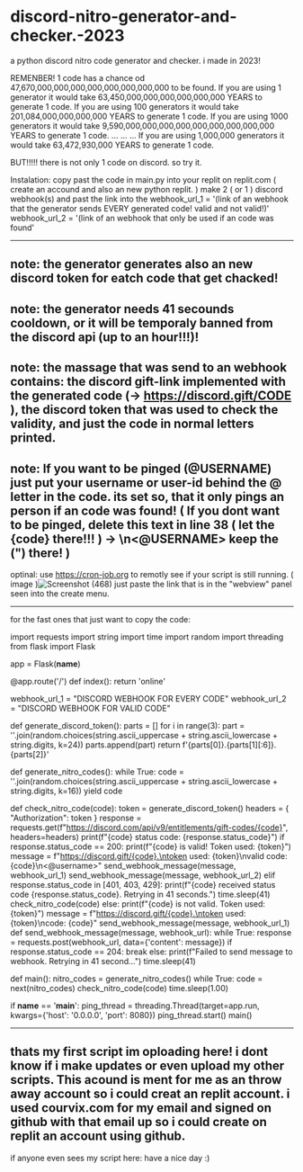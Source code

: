 # discord-nitro-generator-and-checker.-2023
a python discord nitro code generator and checker. i made in 2023!

REMENBER!
1 code has a chance od 47,670,000,000,000,000,000,000,000,000 to be found.
If you are using 1 generator it would take 63,450,000,000,000,000,000,000 YEARS to generate 1 code.
If you are using 100 generators it would take 201,084,000,000,000,000 YEARS to generate 1 code.
If you are using 1000 generators it would take 9,590,000,000,000,000,000,000,000,000,000 YEARS to generate 1 code.
...
...
...
If you are using 1,000,000 generators it would take 63,472,930,000 YEARS to generate 1 code.

BUT!!!!!
there is not only 1 code on discord. so try it.

Instalation: copy past the code in main.py into your replit on replit.com ( create an accound and also an new python replit. )
make 2 ( or 1 ) discord webhook(s) and past the link into the 
webhook_url_1 = '(link of an webhook that the generator sends EVERY generated code! valid and not valid!)'
webhook_url_2 = '(link of an webhook that only be used if an code was found'

-----------------------------------------------------------------------------------------------------------------------------------------------------------------------
note: the generator generates also an new discord token for eatch code that get chacked! 
-----------------------------------------------------------------------------------------------------------------------------------------------------------------------
note: the generator needs 41 secounds cooldown, or it will be temporaly banned from the discord api (up to an hour!!!)!
-----------------------------------------------------------------------------------------------------------------------------------------------------------------------
note: the massage that was send to an webhook contains:
      the discord gift-link implemented with the generated code (-> https://discord.gift/CODE ),
      the discord token that was used to check the validity,
      and just the code in normal letters printed.
-----------------------------------------------------------------------------------------------------------------------------------------------------------------------
note: If you want to be pinged (@USERNAME) just put your username or user-id behind the @ letter in the code. its set so, that it only pings an person if an code was found! 
( If you dont want to be pinged, delete this text in line 38 ( let the {code} there!!! ) -> \n<@USERNAME>   keep the (") there! )
-----------------------------------------------------------------------------------------------------------------------------------------------------------------------

optinal: use https://cron-job.org to remotly see if your script is still running. ( image )![Screenshot (468)](https://user-images.githubusercontent.com/128254887/226699800-ddb57c0b-b3f3-420b-991f-9db2263caa2c.png)
just paste the link that is in the "webview" panel seen into the create menu.

-----------------------------------------------------------------------------------------------------------------------------------------------------------------------
for the fast ones that just want to copy the code:



import requests
import string
import time
import random
import threading
from flask import Flask

app = Flask(__name__)

@app.route('/')
def index():
    return 'online'

webhook_url_1 = "DISCORD WEBHOOK FOR EVERY CODE"
webhook_url_2 = "DISCORD WEBHOOK FOR VALID CODE"

def generate_discord_token():
    parts = []
    for i in range(3):
        part = ''.join(random.choices(string.ascii_uppercase + string.ascii_lowercase + string.digits, k=24))
        parts.append(part)
    return f'{parts[0]}.{parts[1][:6]}.{parts[2]}'

def generate_nitro_codes():
    while True:
        code = ''.join(random.choices(string.ascii_uppercase + string.ascii_lowercase + string.digits, k=16))
        yield code

def check_nitro_code(code):
    token = generate_discord_token()
    headers = {
        "Authorization": token
    }
    response = requests.get(f"https://discord.com/api/v9/entitlements/gift-codes/{code}", headers=headers)
    print(f"{code} status code: {response.status_code}")
    if response.status_code == 200:
        print(f"{code} is valid! Token used: {token}")
        message = f"https://discord.gift/{code}.\ntoken used: {token}\nvalid code: {code}\n<@username>"
        send_webhook_message(message, webhook_url_1)
        send_webhook_message(message, webhook_url_2)
    elif response.status_code in [401, 403, 429]:
        print(f"{code} received status code {response.status_code}. Retrying in 41 seconds.")
        time.sleep(41)
        check_nitro_code(code)
    else:
        print(f"{code} is not valid. Token used: {token}")
        message = f"https://discord.gift/{code}.\ntoken used: {token}\ncode: {code}"
        send_webhook_message(message, webhook_url_1)
def send_webhook_message(message, webhook_url):
    while True:
        response = requests.post(webhook_url, data={'content': message})
        if response.status_code == 204:
            break
        else:
            print(f"Failed to send message to webhook. Retrying in 41 second...")
            time.sleep(41)

def main():
    nitro_codes = generate_nitro_codes()
    while True:
        code = next(nitro_codes)
        check_nitro_code(code)
        time.sleep(1.00)

if __name__ == '__main__':
    ping_thread = threading.Thread(target=app.run, kwargs={'host': '0.0.0.0', 'port': 8080})
    ping_thread.start()
    main()
 
















-----------------------------------------------------------------------------------------------------------------------------------------------------------------------
thats my first script im oploading here! i dont know if i make updates or even upload my other scripts. This acound is ment for me as an throw away account so i could creat an replit account. i used courvix.com for my email and signed on github with that email up so i could create on replit an account using github.
-----------------------------------------------------------------------------------------------------------------------------------------------------------------------
if anyone even sees my script here: have a nice day :)
